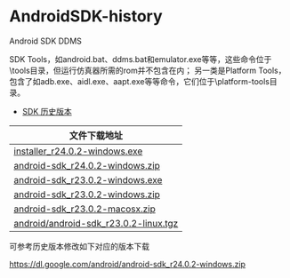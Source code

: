 # AndroidSDK-history
Android SDK DDMS

SDK Tools，如android.bat、ddms.bat和emulator.exe等等，这些命令位于<sdk>\tools目录，但运行仿真器所需的rom并不包含在内；
另一类是Platform Tools，包含了如adb.exe、aidl.exe、aapt.exe等等命令，它们位于<sdk>\platform-tools目录。

- [SDK 历史版本](https://developer.android.com/studio/releases/sdk-tools)

| 文件下载地址|
|  ---- |
| [installer_r24.0.2-windows.exe](https://dl.google.com/android/installer_r24.0.2-windows.exe) |
| [android-sdk_r24.0.2-windows.zip](https://dl.google.com/android/android-sdk_r24.0.2-windows.zip) |
| [android-sdk_r23.0.2-windows.exe](http://dl.google.com/android/android-sdk_r23.0.2-windows.exe) |
| [android-sdk_r23.0.2-windows.zip](http://dl.google.com/android/android-sdk_r23.0.2-windows.zip) |
| [android-sdk_r23.0.2-macosx.zip](http://dl.google.com/android/android-sdk_r23.0.2-macosx.zip) |
| [android/android-sdk_r23.0.2-linux.tgz](http://dl.google.com/android/android-sdk_r23.0.2-linux.tgz) |

可参考历史版本修改如下对应的版本下载

https://dl.google.com/android/android-sdk_r24.0.2-windows.zip
